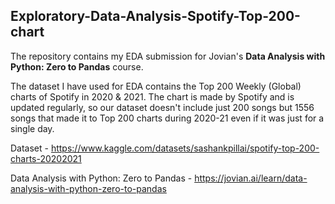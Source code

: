 ## Exploratory-Data-Analysis-Spotify-Top-200-chart
The repository contains my EDA submission for Jovian's <b>Data Analysis with Python: Zero to Pandas</b> course.
<br>

The dataset I have used for EDA contains the Top 200 Weekly (Global) charts of Spotify in 2020 & 2021. 
The chart is made by Spotify and is updated regularly, so our dataset doesn't include just 200 songs but 
1556 songs that made it to Top 200 charts during 2020-21 even if it was just for a single day.

Dataset - https://www.kaggle.com/datasets/sashankpillai/spotify-top-200-charts-20202021

Data Analysis with Python: Zero to Pandas - https://jovian.ai/learn/data-analysis-with-python-zero-to-pandas
